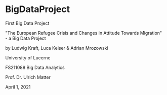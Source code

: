 # BigDataProject
First Big Data Project



"The European Refugee Crisis and Changes in Attitude Towards Migration" - a Big Data Project

by Ludwig Kraft, Luca Keiser & Adrian Mrozowski

University of Lucerne

FS211088 Big Data Analytics

Prof. Dr. Ulrich Matter

April 1, 2021
